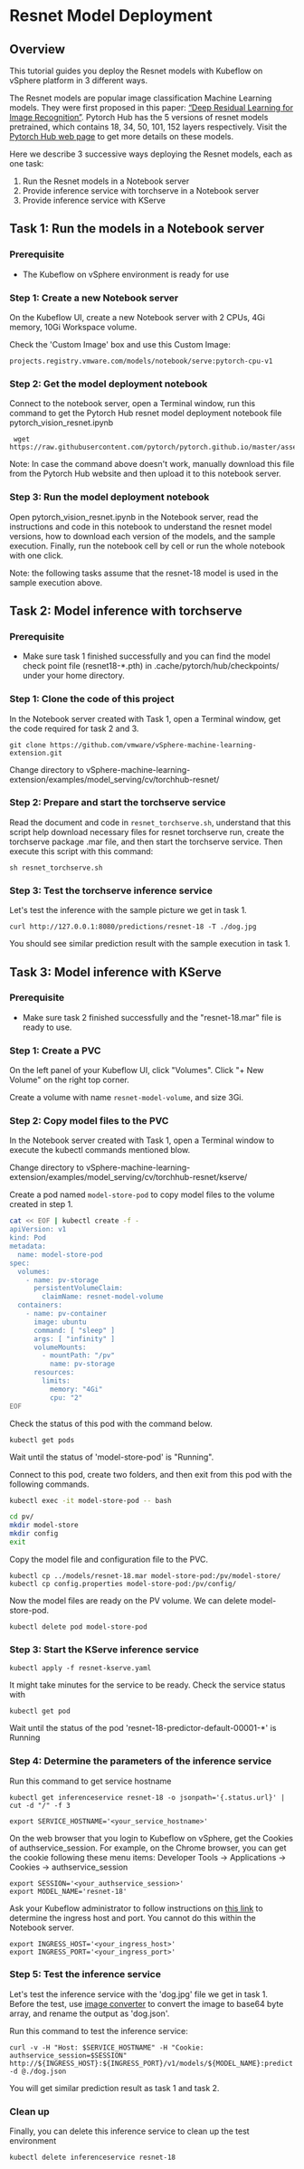 # Resnet Model Deployment

## Overview

This tutorial guides you deploy the Resnet models with Kubeflow on vSphere platform in 3 different ways.

The Resnet models are popular image classification Machine Learning models. They were first proposed in this paper: [“Deep Residual Learning for Image Recognition”]( https://arxiv.org/abs/1512.03385). Pytorch Hub has the 5 versions of resnet models pretrained, which contains 18, 34, 50, 101, 152 layers respectively. Visit the [Pytorch Hub web page](https://pytorch.org/hub/pytorch_vision_resnet/) to get more details on these models.

Here we describe 3 successive ways deploying the Resnet models, each as one task:
1. Run the Resnet models in a Notebook server
2. Provide inference service with torchserve in a Notebook server
3. Provide inference service with KServe

## Task 1: Run the models in a Notebook server

### Prerequisite

- The Kubeflow on vSphere environment is ready for use
 
### Step 1: Create a new Notebook server

On the Kubeflow UI, create a new Notebook server with 2 CPUs, 4Gi memory, 10Gi Workspace volume.

Check the 'Custom Image' box and use this Custom Image:
```
projects.registry.vmware.com/models/notebook/serve:pytorch-cpu-v1
```

### Step 2: Get the model deployment notebook 

Connect to the notebook server, open a Terminal window, run this command to get the Pytorch Hub resnet model deployment notebook file pytorch_vision_resnet.ipynb

```
 wget https://raw.githubusercontent.com/pytorch/pytorch.github.io/master/assets/hub/pytorch_vision_resnet.ipynb
```

Note: In case the command above doesn't work, manually download this file from the Pytorch Hub website and then upload it to this notebook server.

### Step 3: Run the model deployment notebook

Open pytorch_vision_resnet.ipynb in the Notebook server, read the instructions and code in this notebook to understand the resnet model versions, how to download each version of the models, and the sample execution. Finally, run the notebook cell by cell or run the whole notebook with one click.

Note: the following tasks assume that the resnet-18 model is used in the sample execution above.

## Task 2: Model inference with torchserve

### Prerequisite

- Make sure task 1 finished successfully and you can find the model check point file (resnet18-*.pth) in .cache/pytorch/hub/checkpoints/ under your home directory.

### Step 1: Clone the code of this project

In the Notebook server created with Task 1, open a Terminal window, get the code required for task 2 and 3.

```
git clone https://github.com/vmware/vSphere-machine-learning-extension.git
```
Change directory to vSphere-machine-learning-extension/examples/model_serving/cv/torchhub-resnet/

### Step 2: Prepare and start the torchserve service

Read the document and code in ```resnet_torchserve.sh```, understand that this script help download necessary files for resnet torchserve run, create the torchserve package .mar file, and then start the torchserve service. Then execute this script with this command:

```
sh resnet_torchserve.sh
```

### Step 3: Test the torchserve inference service

Let's test the inference with the sample picture we get in task 1.

```
curl http://127.0.0.1:8080/predictions/resnet-18 -T ./dog.jpg 
```

You should see similar prediction result with the sample execution in task 1.

## Task 3: Model inference with KServe

### Prerequisite

- Make sure task 2 finished successfully and the "resnet-18.mar" file is ready to use.

### Step 1: Create a PVC

On the left panel of your Kubeflow UI, click "Volumes". Click "+ New Volume" on the right top corner.

Create a volume with name `resnet-model-volume`, and size 3Gi. 

### Step 2: Copy model files to the PVC

In the Notebook server created with Task 1, open a Terminal window to execute the kubectl commands mentioned blow.

Change directory to vSphere-machine-learning-extension/examples/model_serving/cv/torchhub-resnet/kserve/

Create a pod named `model-store-pod` to copy model files to the volume created in step 1.

```bash
cat << EOF | kubectl create -f -
apiVersion: v1
kind: Pod
metadata:
  name: model-store-pod
spec:
  volumes:
    - name: pv-storage
      persistentVolumeClaim:
        claimName: resnet-model-volume
  containers:
    - name: pv-container
      image: ubuntu
      command: [ "sleep" ]
      args: [ "infinity" ]
      volumeMounts:
        - mountPath: "/pv"
          name: pv-storage
      resources:
        limits:
          memory: "4Gi"
          cpu: "2"
EOF

```

Check the status of this pod with the command below.
```
kubectl get pods

```
Wait until the status of 'model-store-pod' is "Running".

Connect to this pod, create two folders, and then exit from this pod with the following commands.


```bash
kubectl exec -it model-store-pod -- bash

cd pv/
mkdir model-store
mkdir config
exit

```

Copy the model file and configuration file to the PVC.

```
kubectl cp ../models/resnet-18.mar model-store-pod:/pv/model-store/ 
kubectl cp config.properties model-store-pod:/pv/config/ 

```

Now the model files are ready on the PV volume. We can delete model-store-pod.
```
kubectl delete pod model-store-pod
```


### Step 3: Start the KServe inference service

```
kubectl apply -f resnet-kserve.yaml
```

It might take minutes for the service to be ready. Check the service status with
```
kubectl get pod 
```
Wait until the status of the pod 'resnet-18-predictor-default-00001-*' is Running

### Step 4: Determine the parameters of the inference service

Run this command to get service hostname
```
kubectl get inferenceservice resnet-18 -o jsonpath='{.status.url}' | cut -d "/" -f 3

export SERVICE_HOSTNAME='<your_service_hostname>'
```

On the web browser that you login to Kubeflow on vSphere, get the Cookies of authservice_session. For example, on the Chrome browser, you can get the cookie following these menu items: Developer Tools -> Applications -> Cookies -> authservice_session

```
export SESSION='<your_authservice_session>'
export MODEL_NAME='resnet-18'
```

Ask your Kubeflow administrator to follow instructions on [this link](https://kserve.github.io/website/0.10/get_started/first_isvc/#4-determine-the-ingress-ip-and-ports) to determine the ingress host and port. You cannot do this within the Notebook server.

```
export INGRESS_HOST='<your_ingress_host>'
export INGRESS_PORT='<your_ingress_port>'
```

### Step 5: Test the inference service

Let's test the inference service with the 'dog.jpg' file we get in task 1. Before the test, use [image converter](https://github.com/kserve/kserve/tree/master/docs/samples/v1beta1/torchserve/v1/imgconv) to convert the image to base64 byte array, and rename the output as 'dog.json'.

Run this command to test the inference service:
```
curl -v -H "Host: $SERVICE_HOSTNAME" -H "Cookie: authservice_session=$SESSION" http://${INGRESS_HOST}:${INGRESS_PORT}/v1/models/${MODEL_NAME}:predict -d @./dog.json
```

You will get similar prediction result as task 1 and task 2.

### Clean up

Finally, you can delete this inference service to clean up the test environment

```
kubectl delete inferenceservice resnet-18
```
